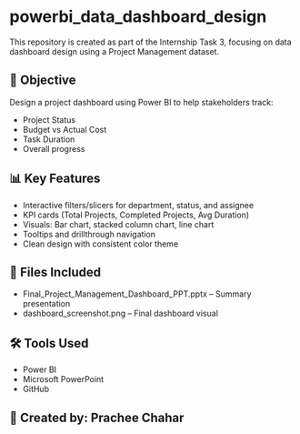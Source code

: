 # powerbi_data_dashboard_design
This repository is created as part of the Internship Task 3, focusing on data dashboard design using a Project Management dataset.


## 📝 Objective
Design a project dashboard using Power BI to help stakeholders track:
- Project Status
- Budget vs Actual Cost
- Task Duration
- Overall progress

## 📊 Key Features
- Interactive filters/slicers for department, status, and assignee
- KPI cards (Total Projects, Completed Projects, Avg Duration)
- Visuals: Bar chart, stacked column chart, line chart
- Tooltips and drillthrough navigation
- Clean design with consistent color theme

## 📁 Files Included
- Final_Project_Management_Dashboard_PPT.pptx – Summary presentation
- dashboard_screenshot.png – Final dashboard visual

## 🛠 Tools Used
- Power BI
- Microsoft PowerPoint
- GitHub
## 👤 Created by: Prachee Chahar
